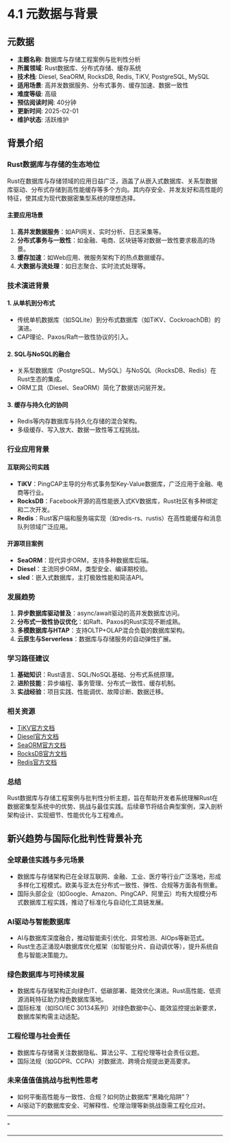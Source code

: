 ﻿# 4.1 元数据与背景

## 元数据

- **主题名称**: 数据库与存储工程案例与批判性分析
- **所属领域**: Rust数据库、分布式存储、缓存系统
- **技术栈**: Diesel, SeaORM, RocksDB, Redis, TiKV, PostgreSQL, MySQL
- **适用场景**: 高并发数据服务、分布式事务、缓存加速、数据一致性
- **难度等级**: 高级
- **预估阅读时间**: 40分钟
- **更新时间**: 2025-02-01
- **维护状态**: 活跃维护

## 背景介绍

### Rust数据库与存储的生态地位

Rust在数据库与存储领域的应用日益广泛，涵盖了从嵌入式数据库、关系型数据库驱动、分布式存储到高性能缓存等多个方向。其内存安全、并发友好和高性能的特征，使其成为现代数据密集型系统的理想选择。

#### 主要应用场景

1. **高并发数据服务**：如API网关、实时分析、日志采集等。
2. **分布式事务与一致性**：如金融、电商、区块链等对数据一致性要求极高的场景。
3. **缓存加速**：如Web应用、微服务架构下的热点数据缓存。
4. **大数据与流处理**：如日志聚合、实时流式处理等。

### 技术演进背景

#### 1. 从单机到分布式

- 传统单机数据库（如SQLite）到分布式数据库（如TiKV、CockroachDB）的演进。
- CAP理论、Paxos/Raft一致性协议的引入。

#### 2. SQL与NoSQL的融合

- 关系型数据库（PostgreSQL、MySQL）与NoSQL（RocksDB、Redis）在Rust生态的集成。
- ORM工具（Diesel、SeaORM）简化了数据访问层开发。

#### 3. 缓存与持久化的协同

- Redis等内存数据库与持久化存储的混合架构。
- 多级缓存、写入放大、数据一致性等工程挑战。

### 行业应用背景

#### 互联网公司实践

- **TiKV**：PingCAP主导的分布式事务型Key-Value数据库，广泛应用于金融、电商等行业。
- **RocksDB**：Facebook开源的高性能嵌入式KV数据库，Rust社区有多种绑定和二次开发。
- **Redis**：Rust客户端和服务端实现（如redis-rs、rustis）在高性能缓存和消息队列领域广泛应用。

#### 开源项目案例

- **SeaORM**：现代异步ORM，支持多种数据库后端。
- **Diesel**：主流同步ORM，类型安全、编译期校验。
- **sled**：嵌入式数据库，主打极致性能和简洁API。

### 发展趋势

1. **异步数据库驱动普及**：async/await驱动的高并发数据库访问。
2. **分布式一致性协议优化**：如Raft、Paxos的Rust实现不断成熟。
3. **多模数据库与HTAP**：支持OLTP+OLAP混合负载的数据库架构。
4. **云原生与Serverless**：数据库与存储服务的自动弹性扩展。

### 学习路径建议

1. **基础知识**：Rust语言、SQL/NoSQL基础、分布式系统原理。
2. **进阶技能**：异步编程、事务管理、分布式一致性、缓存机制。
3. **实战经验**：项目实践、性能调优、故障诊断、数据迁移。

### 相关资源

- [TiKV官方文档](https://tikv.org/)
- [Diesel官方文档](https://diesel.rs/)
- [SeaORM官方文档](https://www.sea-ql.org/SeaORM/)
- [RocksDB官方文档](https://rocksdb.org/)
- [Redis官方文档](https://redis.io/)

### 总结

Rust数据库与存储工程案例与批判性分析主题，旨在帮助开发者系统理解Rust在数据密集型系统中的优势、挑战与最佳实践。后续章节将结合典型案例，深入剖析架构设计、实现细节、性能优化与工程难点。

## 新兴趋势与国际化批判性背景补充

### 全球最佳实践与多元场景

- 数据库与存储架构已在全球互联网、金融、工业、医疗等行业广泛落地，形成多样化工程模式。欧美与亚太在分布式一致性、弹性、合规等方面各有侧重。
- 国际头部企业（如Google、Amazon、PingCAP、阿里云）均有大规模分布式数据库工程实践，推动了标准化与自动化工具链发展。

### AI驱动与智能数据库

- AI与数据库深度融合，推动智能索引优化、异常检测、AIOps等新范式。
- Rust生态正涌现AI数据库优化框架（如智能分片、自动调优等），提升系统自愈与智能决策能力。

### 绿色数据库与可持续发展

- 数据库与存储架构正向绿色IT、低碳部署、能效优化演进。Rust高性能、低资源消耗特征助力绿色数据库落地。
- 国际标准（如ISO/IEC 30134系列）对绿色数据中心、能效监控提出新要求，数据库架构需主动适配。

### 工程伦理与社会责任

- 数据库与存储需关注数据隐私、算法公平、工程伦理等社会责任议题。
- 国际法规（如GDPR、CCPA）对数据流、跨境合规提出更高要求。

### 未来值值值挑战与批判性思考

- 如何平衡高性能与一致性、合规？如何防止数据库“黑箱化陷阱”？
- AI驱动下的数据库安全、可解释性、伦理治理等新挑战亟需工程化应对。

---

"

---
